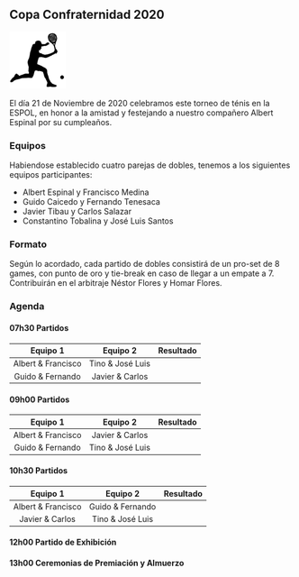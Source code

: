 ## Copa Confraternidad 2020

<img src="./noun_Tennis_2831357.png" width="100">

El día 21 de Noviembre de 2020 celebramos este torneo de ténis en la ESPOL, en honor a la amistad y festejando a nuestro compañero Albert Espinal por su cumpleaños.

### Equipos

Habiendose establecido cuatro parejas de dobles, tenemos a los siguientes equipos participantes:

- Albert Espinal y Francisco Medina
- Guido Caicedo y Fernando Tenesaca
- Javier Tibau y Carlos Salazar
- Constantino Tobalina y José Luis Santos

### Formato

Según lo acordado, cada partido de dobles consistirá de un pro-set de 8 games, con punto de oro y tie-break en caso de llegar a un empate a 7. Contribuirán en el arbitraje Néstor Flores y Homar Flores.

### Agenda

#### 07h30 Partidos
**Equipo 1**|**Equipo 2**|**Resultado**
:-----:|:-----:|:-----:
Albert & Francisco|Tino & José Luis|
Guido & Fernando|Javier & Carlos|

#### 09h00 Partidos
**Equipo 1**|**Equipo 2**|**Resultado**
:-----:|:-----:|:-----:
Albert & Francisco|Javier & Carlos|
Guido & Fernando|Tino & José Luis 

#### 10h30 Partidos 
**Equipo 1**|**Equipo 2**|**Resultado**
:-----:|:-----:|:-----:
Albert & Francisco|Guido & Fernando
Javier & Carlos|Tino & José Luis

#### 12h00 Partido de Exhibición

#### 13h00 Ceremonias de Premiación y Almuerzo
